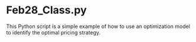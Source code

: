 # Feb28_Class.py
This Python script is a simple example of how to use an optimization model to identify the optimal pricing strategy.